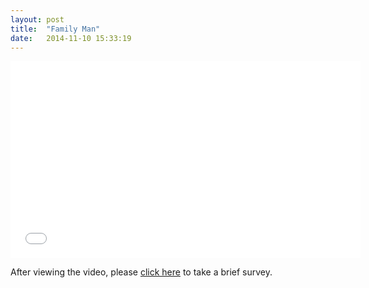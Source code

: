 ```yaml
---
layout: post
title:  "Family Man"
date:   2014-11-10 15:33:19
---
```

<iframe width="560" height="315" src="//www.youtube.com/embed/KN4aErumTtQ" frameborder="0" allowfullscreen></iframe>

After viewing the video, please [click here](https://jfe.qualtrics.com/form/SV_dolk4yWdw71ioUR?ViewedVideo=B) to take a brief survey.
